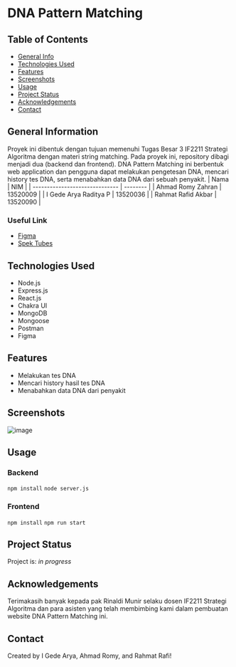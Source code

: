 # DNA Pattern Matching
<!-- 
> Outline a brief description of your project.
> Live demo [_here_](https://www.example.com).
If you have the project hosted somewhere, include the link here. -->


## Table of Contents
* [General Info](#general-information)
* [Technologies Used](#technologies-used)
* [Features](#features)
* [Screenshots](#screenshots)
* [Usage](#usage)
* [Project Status](#project-status)
* [Acknowledgements](#acknowledgements)
* [Contact](#contact)
<!-- * [License](#license) -->


## General Information
Proyek ini dibentuk dengan tujuan memenuhi Tugas Besar 3 IF2211 Strategi Algoritma dengan materi string matching. Pada proyek ini, repository dibagi menjadi dua (backend dan frontend). DNA Pattern Matching ini berbentuk web application dan pengguna dapat melakukan pengetesan DNA, mencari history tes DNA, serta menabahkan data DNA dari sebuah penyakit.
| Nama                           | NIM      |
| ------------------------------ | -------- |
| Ahmad Romy Zahran              | 13520009 |
| I Gede Arya Raditya P          | 13520036 |
| Rahmat Rafid Akbar             | 13520090 |

### Useful Link
- [Figma](https://www.figma.com/file/QVzQ3zq96w9cT7TxJoFCrI/DNA-Pattern-Matching?node-id=8%3A2)
- [Spek Tubes](https://informatika.stei.itb.ac.id/~rinaldi.munir/Stmik/2021-2022/Tugas-Besar-3-IF2211-Strategi-Algoritma-2022.pdf)


## Technologies Used
- Node.js
- Express.js
- React.js
- Chakra UI
- MongoDB
- Mongoose
- Postman
- Figma


## Features
- Melakukan tes DNA
- Mencari history hasil tes DNA
- Menabahkan data DNA dari penyakit


## Screenshots
![image](https://user-images.githubusercontent.com/71829426/163831942-6f86d29f-2379-4d59-a842-f69e5f60a6b6.png)

## Usage
### Backend
`npm install`
`node server.js`

### Frontend
`npm install`
`npm run start`

## Project Status
Project is: _in progress_ 


## Acknowledgements
Terimakasih banyak kepada pak Rinaldi Munir selaku dosen IF2211 Strategi Algoritma dan para asisten yang telah membimbing kami dalam pembuatan website DNA Pattern Matching ini.


## Contact
Created by I Gede Arya, Ahmad Romy, and Rahmat Rafi!


<!-- Optional -->
<!-- ## License -->
<!-- This project is open source and available under the [... License](). -->

<!-- You don't have to include all sections - just the one's relevant to your project -->

